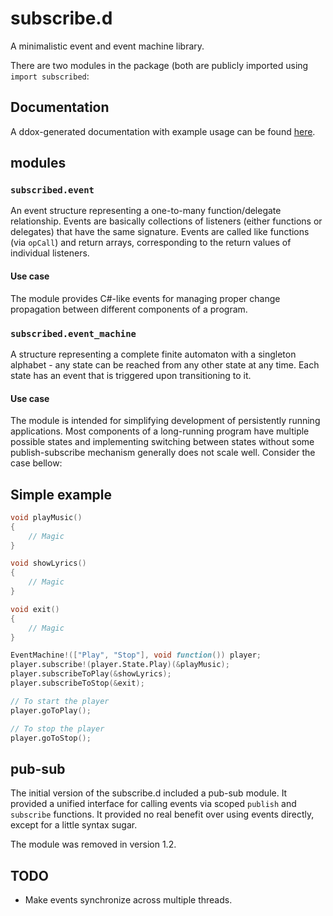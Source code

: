# subscribe.d

A minimalistic event and event machine library.

There are two modules in the package (both are publicly imported using `import subscribed`:

## Documentation

A ddox-generated documentation with example usage can be found [here](http://ivasilev.net/docs/subscribed/index.html).

## modules

### `subscribed.event`

An event structure representing a one-to-many function/delegate relationship. Events are basically collections of listeners (either functions or delegates) that have the same signature. Events are called like functions (via `opCall`) and return arrays, corresponding to the return values of individual listeners.

#### Use case

The module provides C#-like events for managing proper change propagation between different components of a program.

### `subscribed.event_machine`

A structure representing a complete finite automaton with a singleton alphabet - any state can be reached from any other state at any time. Each state has an event that is triggered upon transitioning to it.

#### Use case

The module is intended for simplifying development of persistently running applications. Most components of a long-running program have multiple possible states and implementing switching between states without some publish-subscribe mechanism generally does not scale well. Consider the case bellow:

## Simple example

```d
void playMusic()
{
    // Magic
}

void showLyrics()
{
    // Magic
}

void exit()
{
    // Magic
}

EventMachine!(["Play", "Stop"], void function()) player;
player.subscribe!(player.State.Play)(&playMusic);
player.subscribeToPlay(&showLyrics);
player.subscribeToStop(&exit);

// To start the player
player.goToPlay();

// To stop the player
player.goToStop();
```

## pub-sub

The initial version of the subscribe.d included a pub-sub module. It provided a unified interface for calling events via scoped `publish` and `subscribe` functions. It provided no real benefit over using events directly, except for a little syntax sugar.

The module was removed in version 1.2.

## TODO

* Make events synchronize across multiple threads.
